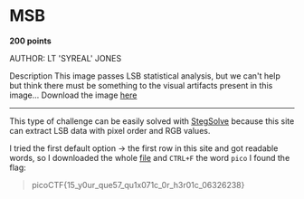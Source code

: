 # MSB

**200 points**

AUTHOR: LT 'SYREAL' JONES

Description
This image passes LSB statistical analysis, but we can't help but think there must be something to the visual artifacts present in this image...
Download the image [here](https://github.com/LeonGurin/picoCTF-2023/blob/main/Forensics/MSB/Ninja-and-Prince-Genji-Ukiyoe-Utagawa-Kunisada.flag.png)

___

This type of challenge can be easily solved with [StegSolve](https://stegonline.georgeom.net/) because this site can extract LSB data with pixel order and RGB values.

I tried the first default option -> the first row in this site and got readable words, so I downloaded the whole [file]() and `CTRL+F` the word `pico` I found the flag:

> picoCTF{15_y0ur_que57_qu1x071c_0r_h3r01c_06326238}
